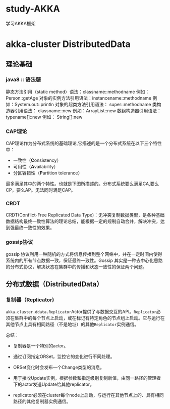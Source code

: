 # study-AKKA
学习AKKA框架

# akka-cluster DistributedData

## 理论基础

### java8 :: 语法糖

静态方法引用（static method）语法：classname::methodname 例如：Person::getAge
对象的实例方法引用语法：instancename::methodname 例如：System.out::println
对象的超类方法引用语法： super::methodname
类构造器引用语法： classname::new 例如：ArrayList::new
数组构造器引用语法： typename[]::new 例如： String[]:new

### CAP理论

CAP理论作为分布式系统的基础理论,它描述的是一个分布式系统在以下三个特性中：

- 一致性（**C**onsistency）
- 可用性（**A**vailability）
- 分区容错性（**P**artition tolerance）

最多满足其中的两个特性。也就是下图所描述的。分布式系统要么满足CA,要么CP，要么AP。无法同时满足CAP。

### CRDT

CRDT(Conflict-Free Replicated Data Type)：无冲突复制数据类型，是各种基础数据结构最终一致性算法的理论总结，能根据一定的规制自动合并，解决冲突，达到强最终一致性的效果。

### gossip协议

gossip 协议利用一种随机的方式将信息传播到整个网络中，并在一定时间内使得系统内的所有节点数据一致，保证最终一致性。Gossip 其实是一种去中心化思路的分布式协议，解决状态在集群中的传播和状态一致性的保证两个问题。

## 分布式数据（DistributedData）

### 复制器（Replicator)

`akka.cluster.ddata.Replicator`Actor提供了与数据交互的API。`Replicator`必须在集群中的每个节点上启动，或在标记有特定角色的节点组上启动。它与运行在其他节点上具有相同路径（不是地址）的其他`Replicator`实例通信。

总结：

- 复制器是一个特别的actor。
- 通过订阅指定ORSet，监控它的变化进行不同处理。

- ORSet变化时会发布一个Change类型的消息。
- 用于接收Update实例，根据参数和指定级别复制新值，由同一路径的管理者下的actor发送Update给其他replicator。
- replicator必须在cluster每个node上启动，与运行在其他节点上的、具有相同路径的其他复制器实例通信。

